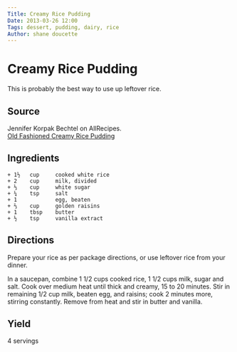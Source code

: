 ```yaml
---
Title: Creamy Rice Pudding  
Date: 2013-03-26 12:00  
Tags: dessert, pudding, dairy, rice
Author: shane doucette  
---
```


# Creamy Rice Pudding
This is probably the best way to use up leftover rice.

## Source
Jennifer Korpak Bechtel on AllRecipes.  
[Old Fashioned Creamy Rice Pudding](http://allrecipes.com/recipe/228914/old-fashioned-creamy-rice-pudding/)

## Ingredients
~~~~
+ 1½   cup     cooked white rice
+ 2    cup     milk, divided
+ ⅓    cup     white sugar
+ ¼    tsp     salt
+ 1            egg, beaten
+ ⅔    cup     golden raisins
+ 1    tbsp    butter
+ ½    tsp     vanilla extract
~~~~

## Directions
Prepare your rice as per package directions, or use leftover rice from 
your dinner.

In a saucepan, combine 1 1/2 cups cooked rice, 1 1/2 cups milk, sugar and 
salt. Cook over medium heat until thick and creamy, 15 to 20 minutes. 
Stir in remaining 1/2 cup milk, beaten egg, and raisins; cook 2 minutes 
more, stirring constantly. Remove from heat and stir in butter and 
vanilla.

## Yield
4 servings
